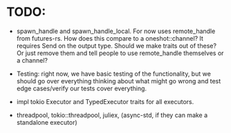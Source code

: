 # TODO:

- spawn_handle and spawn_handle_local. For now uses remote_handle from futures-rs. How does this compare to a oneshot::channel? It requires Send on the output type. Should we make traits out of these? Or just remove them and tell people to use remote_handle themselves or a channel?

- Testing: right now, we have basic testing of the functionality, but we should go over everything thinking about what might go wrong and test edge cases/verify our tests cover everything.

- impl tokio Executor and TypedExecutor traits for all executors.

- threadpool, tokio::threadpool, juliex, (async-std, if they can make a standalone executor)
